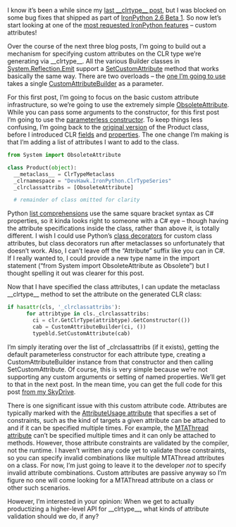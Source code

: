 I know it’s been a while since my [last \_\_clrtype\_\_
post](http://devhawk.net/2009/04/24/__clrtype__-metaclasses-demo-silverlight-databinding/),
but I was blocked on some bug fixes that shipped as part of [IronPython
2.6 Beta 1](http://devhawk.net/2009/05/20/ironpython-2-6-beta-1/). So
now let’s start looking at one of the [most requested IronPython
features](http://ironpython.codeplex.com/WorkItem/View.aspx?WorkItemId=20489)
– custom attributes!

Over the course of the next three blog posts, I’m going to build out a
mechanism for specifying custom attributes on the CLR type we’re
generating via \_\_clrtype\_\_. All the various Builder classes in
[System.Reflection.Emit](http://msdn.microsoft.com/en-us/library/system.reflection.emit.aspx)
support a
[SetCustomAttribute](http://msdn.microsoft.com/en-us/library/system.reflection.emit.typebuilder.setcustomattribute.aspx)
method that works basically the same way. There are two overloads – the
[one I’m going to
use](http://msdn.microsoft.com/en-us/library/sd003w15.aspx) takes a
single
[CustomAttributeBuilder](http://msdn.microsoft.com/en-us/library/system.reflection.emit.customattributebuilder.aspx)
as a parameter.

For this first post, I’m going to focus on the basic custom attribute
infrastructure, so we’re going to use the extremely simple
[ObsoleteAttribute](http://msdn.microsoft.com/en-us/library/system.obsoleteattribute.aspx).
While you can pass some arguments to the constructor, for this first
post I’m going to use the [parameterless
constructor](http://msdn.microsoft.com/en-us/library/0xwcsd3h.aspx). To
keep things less confusing, I’m going back to the [original
version](http://devhawk.net/2009/04/22/__clrtype__-metaclasses-customizing-the-type-name/)
of the Product class, before I introduced CLR
[fields](http://devhawk.net/2009/04/23/__clrtype__-metaclasses-adding-clr-fields/)
and
[properties](http://devhawk.net/2009/04/24/__clrtype__-metaclasses-adding-clr-properties/).
The one change I’m making is that I’m adding a list of attributes I want
to add to the class.

``` python
from System import ObsoleteAttribute

class Product(object):
  __metaclass__ = ClrTypeMetaclass
  _clrnamespace = "DevHawk.IronPython.ClrTypeSeries"
  _clrclassattribs = [ObsoleteAttribute]

  # remainder of class omitted for clarity
```

Python [list
comprehensions](http://docs.python.org/reference/expressions.html#list-displays)
use the same square bracket syntax as C\# properties, so it kinda looks
right to someone with a C\# eye – though having the attribute
specifications inside the class, rather than above it, is totally
different. I wish I could use Python’s [class
decorators](http://docs.python.org/whatsnew/2.6.html#pep-3129-class-decorators)
for custom class attributes, but class decorators run after metaclasses
so unfortunately that doesn’t work. Also, I can’t leave off the
“Attribute” suffix like you can in C\#. If I really wanted to, I could
provide a new type name in the import statement (“from System import
ObsoleteAttribute as Obsolete”) but I thought spelling it out was
clearer for this post.

Now that I have specified the class attributes, I can update the
metaclass \_\_clrtype\_\_ method to set the attribute on the generated
CLR class:

``` python
if hasattr(cls, '_clrclassattribs'):
      for attribtype in cls._clrclassattribs:
        ci = clr.GetClrType(attribtype).GetConstructor(())
        cab = CustomAttributeBuilder(ci, ())
        typebld.SetCustomAttribute(cab)
```

I’m simply iterating over the list of \_clrclassattribs (if it exists),
getting the default parameterless constructor for each attribute type,
creating a CustomAttributeBuilder instance from that constructor and
then calling SetCustomAttribute. Of course, this is very simple because
we’re not supporting any custom arguments or setting of named
properties. We’ll get to that in the next post. In the mean time, you
can get the full code for this post [from my
SkyDrive](http://cid-0d9bc809858885a4.skydrive.live.com/self.aspx/DevHawk%20Content/IronPython%20Stuff/%7C_%7C_clrtype%7C_%7C_/simple%7C_custom%7C_attributes.py).

There is one significant issue with this custom attribute code.
Attributes are typically marked with the [AttributeUsage
attribute](http://msdn.microsoft.com/en-us/library/system.attributeusageattribute.aspx)
that specifies a set of constraints, such as the kind of targets a given
attribute can be attached to and if it can be specified multiple times.
For example, the [MTAThread
attribute](http://msdn.microsoft.com/en-us/library/system.mtathreadattribute.aspx)
can’t be specified multiple times and it can only be attached to
methods. However, those attribute constraints are validated by the
compiler, not the runtime. I haven’t written any code yet to validate
those constraints, so you can specify invalid combinations like multiple
MTAThread attributes on a class. For now, I’m just going to leave it to
the developer *not* to specify invalid attribute combinations. Custom
attributes are passive anyway so I’m figure no one will come looking for
a MTAThread attribute on a class or other such scenarios.

However, I’m interested in your opinion: When we get to actually
productizing a higher-level API for \_\_clrtype\_\_, what kinds of
attribute validation should we do, if any?
